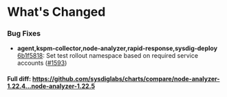 # What's Changed

### Bug Fixes
- **agent,kspm-collector,node-analyzer,rapid-response,sysdig-deploy** [6b1f5818](https://github.com/sysdiglabs/charts/commit/6b1f5818836af26e5d83621049c96ae07d1fe12c): Set test rollout namespace based on required service accounts ([#1593](https://github.com/sysdiglabs/charts/issues/1593))
#### Full diff: https://github.com/sysdiglabs/charts/compare/node-analyzer-1.22.4...node-analyzer-1.22.5
